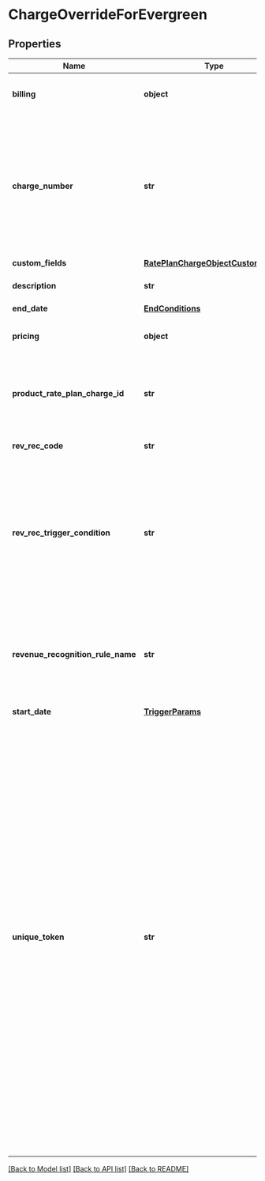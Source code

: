 # ChargeOverrideForEvergreen

## Properties
Name | Type | Description | Notes
------------ | ------------- | ------------- | -------------
**billing** | **object** | Billing information about the charge.  | [optional] 
**charge_number** | **str** | Charge number of the charge. For example, C-00000307.  If you do not set this field, Zuora will generate the charge number.  | [optional] 
**custom_fields** | [**RatePlanChargeObjectCustomFields**](RatePlanChargeObjectCustomFields.md) |  | [optional] 
**description** | **str** | Description of the charge.  | [optional] 
**end_date** | [**EndConditions**](EndConditions.md) |  | [optional] 
**pricing** | **object** | Pricing information about the charge.  | [optional] 
**product_rate_plan_charge_id** | **str** | Internal identifier of the product rate plan charge that the charge is based on.  | 
**rev_rec_code** | **str** | Revenue Recognition Code  | [optional] 
**rev_rec_trigger_condition** | **str** | Specifies the revenue recognition trigger condition.    * &#x60;Contract Effective Date&#x60;    * &#x60;Service Activation Date&#x60;   * &#x60;Customer Acceptance Date&#x60;  | [optional] 
**revenue_recognition_rule_name** | **str** | Specifies the revenue recognition rule.    * &#x60;Recognize upon invoicing&#x60;    * &#x60;Recognize daily over time&#x60;  | [optional] 
**start_date** | [**TriggerParams**](TriggerParams.md) |  | [optional] 
**unique_token** | **str** | Unique identifier for the charge. This identifier enables you to refer to the charge before the charge has an internal identifier in Zuora.  For instance, suppose that you want to use a single order to add a product to a subscription and later update the same product. When you add the product, you can set a unique identifier for the charge. Then when you update the product, you can use the same unique identifier to specify which charge to modify.  | [optional] 

[[Back to Model list]](../README.md#documentation-for-models) [[Back to API list]](../README.md#documentation-for-api-endpoints) [[Back to README]](../README.md)


